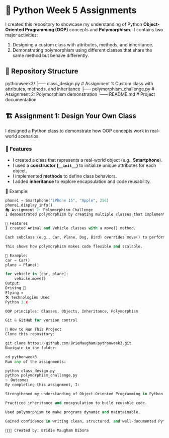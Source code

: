 # 🐍 Python Week 5 Assignments

I created this repository to showcase my understanding of Python **Object-Oriented Programming (OOP)** concepts and **Polymorphism**. It contains two major activities:  
1. Designing a custom class with attributes, methods, and inheritance.  
2. Demonstrating polymorphism using different classes that share the same method but behave differently.  


## 📂 Repository Structure

pythonweek3/
├── class_design.py # Assignment 1: Custom class with attributes, methods, and inheritance
├── polymorphism_challenge.py # Assignment 2: Polymorphism demonstration
└── README.md # Project documentation

## 🏗️ Assignment 1: Design Your Own Class

I designed a Python class to demonstrate how OOP concepts work in real-world scenarios.  

### 🔹 Features
- I created a class that represents a real-world object (e.g., **Smartphone**).  
- I used a **constructor (`__init__`)** to initialize unique attributes for each object.  
- I implemented **methods** to define class behaviors.  
- I added **inheritance** to explore encapsulation and code reusability.  

📌 Example:
```python
phone1 = Smartphone("iPhone 15", "Apple", 256)
phone1.display_info()
🎭 Assignment 2: Polymorphism Challenge
I demonstrated polymorphism by creating multiple classes that implement a method with the same name but different behaviors.

🔹 Features
I created Animal and Vehicle classes with a move() method.

Each subclass (e.g., Car, Plane, Dog, Bird) overrides move() to perform unique actions.

This shows how polymorphism makes code flexible and scalable.

📌 Example:
car = Car()
plane = Plane()

for vehicle in [car, plane]:
    vehicle.move()
Output:
Driving 🚗
Flying ✈️
🛠️ Technologies Used
Python 3.x

OOP principles: Classes, Objects, Inheritance, Polymorphism

Git & GitHub for version control

🚀 How to Run This Project
Clone this repository:

git clone https://github.com/BrieMaugham/pythonweek3.git
Navigate to the folder:

cd pythonweek3
Run any of the assignments:

python class_design.py
python polymorphism_challenge.py
✨ Outcomes
By completing this assignment, I:

Strengthened my understanding of Object-Oriented Programming in Python.

Practiced inheritance and encapsulation to build reusable code.

Used polymorphism to make programs dynamic and maintainable.

Gained confidence in writing clean, structured, and well-documented Python code.

👩🏽‍💻 Created by: Bridie Maugham Dibora
